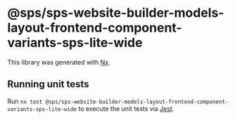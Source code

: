 # @sps/sps-website-builder-models-layout-frontend-component-variants-sps-lite-wide

This library was generated with [Nx](https://nx.dev).

## Running unit tests

Run `nx test @sps/sps-website-builder-models-layout-frontend-component-variants-sps-lite-wide` to execute the unit tests via [Jest](https://jestjs.io).
